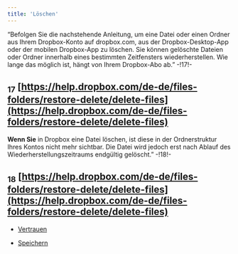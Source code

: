 ```yaml
---
title: 'Löschen'
---
```

“Befolgen Sie die nachstehende Anleitung, um eine Datei oder einen Ordner aus Ihrem Dropbox-Konto auf dropbox.com, aus der Dropbox-Desktop-App oder der mobilen Dropbox-App zu löschen. Sie können gelöschte Dateien oder Ordner innerhalb eines bestimmten Zeitfensters wiederherstellen. Wie lange das möglich ist, hängt von Ihrem Dropbox-Abo ab.” -!17!-
## <sub class="subscript">**17**</sub> [https://help.dropbox.com/de-de/files-folders/restore-delete/delete-files](https://help.dropbox.com/de-de/files-folders/restore-delete/delete-files)
**Wenn Sie** in Dropbox eine Datei löschen, ist diese in der Ordnerstruktur Ihres Kontos nicht mehr sichtbar. Die Datei wird jedoch erst nach Ablauf des Wiederherstellungszeitraums endgültig gelöscht.” -!18!-
## <sub class="subscript">**18**</sub> [https://help.dropbox.com/de-de/files-folders/restore-delete/delete-files](https://help.dropbox.com/de-de/files-folders/restore-delete/delete-files)

* [Vertrauen](Trust_de)

* [Speichern](Saving_de)
